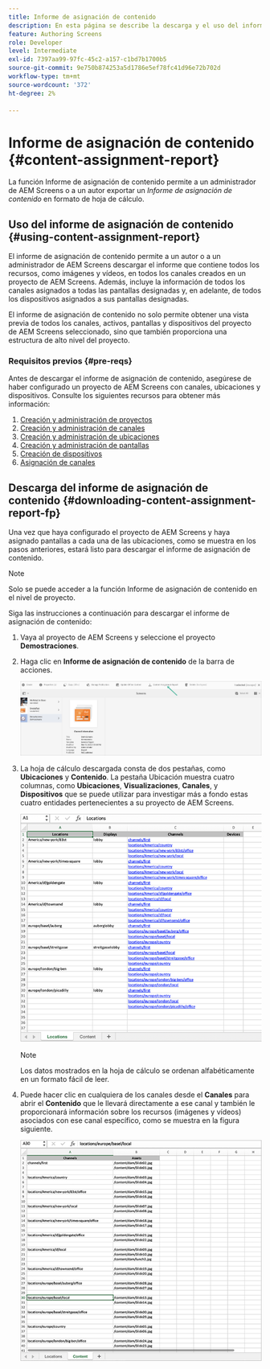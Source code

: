 ```yaml
---
title: Informe de asignación de contenido
description: En esta página se describe la descarga y el uso del informe de asignación de contenido.
feature: Authoring Screens
role: Developer
level: Intermediate
exl-id: 7397aa99-97fc-45c2-a157-c1bd7b1700b5
source-git-commit: 9e750b874253a5d1786e5ef78fc41d96e72b702d
workflow-type: tm+mt
source-wordcount: '372'
ht-degree: 2%

---
```


# Informe de asignación de contenido {#content-assignment-report}

La función Informe de asignación de contenido permite a un administrador de AEM Screens o a un autor exportar un *Informe de asignación de contenido* en formato de hoja de cálculo.

## Uso del informe de asignación de contenido {#using-content-assignment-report}

El informe de asignación de contenido permite a un autor o a un administrador de AEM Screens descargar el informe que contiene todos los recursos, como imágenes y vídeos, en todos los canales creados en un proyecto de AEM Screens. Además, incluye la información de todos los canales asignados a todas las pantallas designadas y, en adelante, de todos los dispositivos asignados a sus pantallas designadas.

El informe de asignación de contenido no solo permite obtener una vista previa de todos los canales, activos, pantallas y dispositivos del proyecto de AEM Screens seleccionado, sino que también proporciona una estructura de alto nivel del proyecto.


### Requisitos previos {#pre-reqs}

Antes de descargar el informe de asignación de contenido, asegúrese de haber configurado un proyecto de AEM Screens con canales, ubicaciones y dispositivos.
Consulte los siguientes recursos para obtener más información:

1. [Creación y administración de proyectos](/help/user-guide/creating-a-screens-project.md)
1. [Creación y administración de canales](/help/user-guide/managing-channels.md)
1. [Creación y administración de ubicaciones](/help/user-guide/managing-locations.md)
1. [Creación y administración de pantallas](/help/user-guide/managing-displays.md)
1. [Creación de dispositivos](/help/user-guide/managing-devices.md)
1. [Asignación de canales](/help/user-guide/channel-assignment-latest-fp.md)


## Descarga del informe de asignación de contenido {#downloading-content-assignment-report-fp}

Una vez que haya configurado el proyecto de AEM Screens y haya asignado pantallas a cada una de las ubicaciones, como se muestra en los pasos anteriores, estará listo para descargar el informe de asignación de contenido.

>[!NOTE]
>Solo se puede acceder a la función Informe de asignación de contenido en el nivel de proyecto.

Siga las instrucciones a continuación para descargar el informe de asignación de contenido:

1. Vaya al proyecto de AEM Screens y seleccione el proyecto **Demostraciones**.

1. Haga clic en **Informe de asignación de contenido** de la barra de acciones.

   ![imagen](/help/user-guide/assets/content-assignment-report/can-download.png)

1. La hoja de cálculo descargada consta de dos pestañas, como **Ubicaciones** y **Contenido**. La pestaña Ubicación muestra cuatro columnas, como **Ubicaciones**, **Visualizaciones**, **Canales**, y **Dispositivos** que se puede utilizar para investigar más a fondo estas cuatro entidades pertenecientes a su proyecto de AEM Screens.

   ![imagen](/help/user-guide/assets/content-assignment-report/report-sheet1.png)

   >[!NOTE]
   >Los datos mostrados en la hoja de cálculo se ordenan alfabéticamente en un formato fácil de leer.

1. Puede hacer clic en cualquiera de los canales desde el **Canales** para abrir el **Contenido** que le llevará directamente a ese canal y también le proporcionará información sobre los recursos (imágenes y vídeos) asociados con ese canal específico, como se muestra en la figura siguiente.

   ![imagen](/help/user-guide/assets/content-assignment-report/report-sheet2.png)
